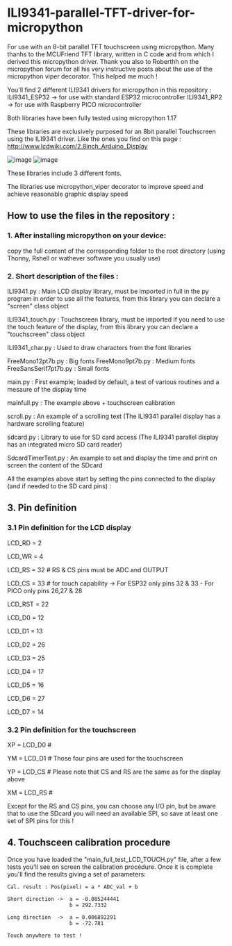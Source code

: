 # ILI9341-parallel-TFT-driver-for-micropython
For use with an 8-bit parallel TFT touchscreen using micropython. Many thanhs to the MCUFriend TFT library, written in C code and from which I derived this micropython driver.
Thank you also to Roberthh on the micropython forum for all his very instructive posts about the use of the micropython viper decorator. This helped me much !


You'll find 2 different ILI9341 drivers for micropython in this repository :
ILI9341_ESP32 -> for use with standard ESP32 microcontroller 
ILI9341_RP2 -> for use with Raspberry PICO microcontroller

Both libraries have been fully tested using micropython 1.17

These libraries are exclusively purposed for an 8bit parallel Touchscreen using the ILI9341 driver. Like the ones you find on this page : http://www.lcdwiki.com/2.8inch_Arduino_Display

![image](https://user-images.githubusercontent.com/47264131/147507578-3d2a8c01-93e7-4cd0-803f-171dec1e2802.png)
![image](https://user-images.githubusercontent.com/47264131/147507527-66f6f21a-32bc-4388-a9a0-2f678eb2a71b.png)


These libraries include 3 different fonts.

The libraries use micropython_viper decorator to improve speed and achieve reasonable graphic display speed

## How to use the files in the repository :

### 1. After installing micropython on your device:
copy the full content of the corresponding folder to the root directory (using Thonny, Rshell or wathever software you usually use)

### 2. Short description of the files :

ILI9341.py : Main LCD display library, must be imported in full in the py program in order to use all the features, from this library you can declare a "screen" class object

ILI9341_touch.py : Touchscreen library, must be imported if you need to use the touch feature of the display, from this library you can declare a "touchscreen" class object

ILI9341_char.py : Used to draw characters from the font libraries

FreeMono12pt7b.py : Big fonts
FreeMono9pt7b.py : Medium fonts
FreeSansSerif7pt7b.py : Small fonts

main.py : First example; loaded by default, a test of various routines and a mesaure of the display time

mainfull.py : The example above + touchscreen calibration

scroll.py : An example of a scrolling text (The ILI9341 parallel display has a hardware scrolling feature)

sdcard.py : Library to use for SD card access (The ILI9341 parallel display has an integrated micro SD card reader)

SdcardTimerTest.py : An example to set and display the time and print on screen the content of the SDcard

All the examples above start by setting the pins connected to the display (and if needed to the SD card pins) :

## 3. Pin definition

### 3.1 Pin definition for the LCD display
LCD_RD = 2

LCD_WR = 4

LCD_RS = 32   # RS & CS pins must be ADC and OUTPUT

LCD_CS = 33   # for touch capability -> For ESP32 only pins 32 & 33 - For PICO only pins 26,27 & 28

LCD_RST = 22

LCD_D0 = 12

LCD_D1 = 13

LCD_D2 = 26

LCD_D3 = 25

LCD_D4 = 17

LCD_D5 = 16

LCD_D6 = 27

LCD_D7 = 14

### 3.2 Pin definition for the touchscreen

XP = LCD_D0   #

YM = LCD_D1   #  Those four pins are used for the touchscreen

YP = LCD_CS   #  Please note that CS and RS are the same as for the display above

XM = LCD_RS   #

Except for the RS and CS pins, you can choose any I/O pin, but be aware that to use the SDcard you will need an available SPI, so save at least one set of SPI pins for this !

## 4. Touchsceen calibration procedure

Once you have loaded the "main_full_test_LCD_TOUCH.py" file, after a few tests you'll see on screen the calibration procédure. Once it is complete you'll find the results giving a set of parameters:
```
Cal. result : Pos(pixel) = a * ADC_val + b

Short direction ->  a = -0.005244441
                    b = 292.7332

Long direction  ->  a = 0.006892291
                    b = -72.781

Touch anywhere to test !
```
